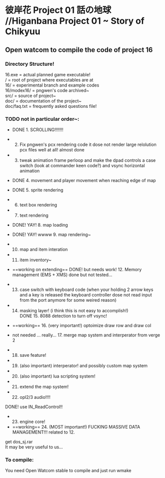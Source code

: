 彼岸花 Project 01 話の地球 //Higanbana Project 01 ~ Story of Chikyuu
==============
Open watcom to compile the code of project 16
--------------

### Directory Structure!

16.exe = actual planned game executable!  
/ = root of project where executables are at  
16/ = experimental branch and example codes  
16/modex16/ = pngwen's code archived~  
src/ = source of project~  
doc/ = documentation of the project~  
doc/faq.txt = frequently asked questions file!  

### TODO not in particular order~:

+ DONE 1. SCROLLING!!!!!!!
+ 2. Fix pngwen's pcx rendering code it dose not render large relolution pcx files well at all! almost done
+ 3. tweak animation frame perloop and make the dpad controls a case switch (look at commander keen code?) and vsync horizontal animation
+ DONE 4. movement and player movement when reaching edge of map
+ DONE 5. sprite rendering
+ 6. text box rendering
+ 7. text rendering
+ DONE! YAY! 8. map loading
+ DONE! YAY! wwww 9. map rendering~
+ 10. map and item interation
+ 11. item inventory~
+ ==working on extending== DONE! but needs work! 12. Memory management (EMS + XMS) done but not tested...  
+ 13. case switch with keyboard code (when your holding 2 arrow keys and a key is released the keyboard controller dose not read input from the port anymore for some weired reason)  
  
+ 14. masking layer! (i think this is not easy to accomplish!)  
DONE 15. 8088 detection to turn off vsync!  

+ ==working== 16. (very important!) optoimize draw row and draw col

+ not needed ... really... 17. merge map system and interperator from verge 2
+ 18. save feature!
+ 19. (also important) interperator! and possibly custom map system
+ 20. (also important) lua scripting system!
+ 21. extend the map system!
+ 22. opl2/3 audio!!!!

DONE! use IN_ReadControl!!  

+ 23. engine core!
+ ==working== 24. (MOST important!) FUCKING MASSIVE DATA MANAGEMENT!!! related to 12.

get dos_sj.rar  
It may be very useful to us...  


### To compile:

You need Open Watcom stable to compile and just run wmake
